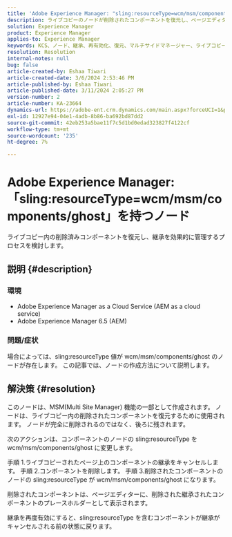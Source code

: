 ```yaml
---
title: 'Adobe Experience Manager: "sling:resourceType=wcm/msm/components/ghost"を持つノード'
description: ライブコピーのノードが削除されたコンポーネントを復元し、ページエディターで継承を管理する方法を理解します。
solution: Experience Manager
product: Experience Manager
applies-to: Experience Manager
keywords: KCS、ノード、継承、再有効化、復元、マルチサイドマネージャー、ライブコピー、コンポーネント、プレースホルダー
resolution: Resolution
internal-notes: null
bug: false
article-created-by: Eshaa Tiwari
article-created-date: 3/6/2024 2:53:46 PM
article-published-by: Eshaa Tiwari
article-published-date: 3/11/2024 2:05:27 PM
version-number: 2
article-number: KA-23664
dynamics-url: https://adobe-ent.crm.dynamics.com/main.aspx?forceUCI=1&pagetype=entityrecord&etn=knowledgearticle&id=5deea651-c9db-ee11-904d-6045bd006b4b
exl-id: 12927e94-04e1-4adb-8b86-ba692bd87dd2
source-git-commit: 42eb253a5bae11f7c5d1bd0edad323827f4122cf
workflow-type: tm+mt
source-wordcount: '235'
ht-degree: 7%

---
```


# Adobe Experience Manager:「sling:resourceType=wcm/msm/components/ghost」を持つノード


ライブコピー内の削除済みコンポーネントを復元し、継承を効果的に管理するプロセスを検討します。

## 説明 {#description}


### 環境

- Adobe Experience Manager as a Cloud Service (AEM as a cloud service)
- Adobe Experience Manager 6.5 (AEM)


### 問題/症状

場合によっては、sling:resourceType 値が wcm/msm/components/ghost のノードが存在します。 この記事では、ノードの作成方法について説明します。


## 解決策 {#resolution}


このノードは、MSM(Multi Site Manager) 機能の一部として作成されます。 ノードは、ライブコピー内の削除されたコンポーネントを復元するために使用されます。 ノードが完全に削除されるのではなく、後ろに残されます。

次のアクションは、コンポーネントのノードの sling:resourceType を wcm/msm/components/ghost に変更します。

手順 1.ライブコピーされたページ上のコンポーネントの継承をキャンセルします。
手順 2.コンポーネントを削除します。
手順 3.削除されたコンポーネントのノードの sling:resourceType が wcm/msm/components/ghost になります。

削除されたコンポーネントは、ページエディターに、削除された継承されたコンポーネントのプレースホルダーとして表示されます。

継承を再度有効にすると、sling:resourceType を含むコンポーネントが継承がキャンセルされる前の状態に戻ります。
